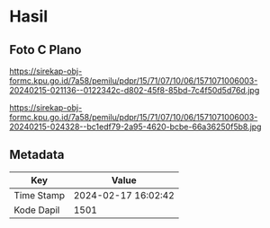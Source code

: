 # Hasil

## Foto C Plano

https://sirekap-obj-formc.kpu.go.id/7a58/pemilu/pdpr/15/71/07/10/06/1571071006003-20240215-021136--0122342c-d802-45f8-85bd-7c4f50d5d76d.jpg

https://sirekap-obj-formc.kpu.go.id/7a58/pemilu/pdpr/15/71/07/10/06/1571071006003-20240215-024328--bc1edf79-2a95-4620-bcbe-66a36250f5b8.jpg


## Metadata

| Key        | Value               |
| ---------- | ------------------- |
| Time Stamp | 2024-02-17 16:02:42 |
| Kode Dapil | 1501                |



